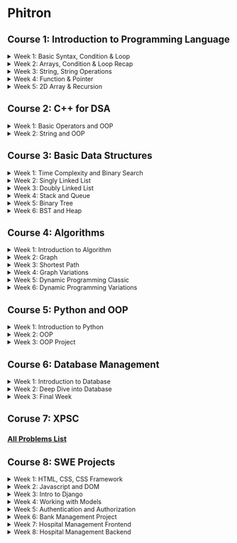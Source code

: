 # Phitron

## Course 1: Introduction to Programming Language

<details>
<summary>Week 1: Basic Syntax, Condition & Loop</summary>
    <ul>
        <li>Data types and limitations</li>
        <li>Operators, Conditional Statement</li>
        <li>Loop & Nested Loop</li>
    </ul>
</details>

<details>
<summary>Week 2: Arrays, Condition & Loop Recap</summary>
    <ul>
        <li>Nested if-else recap</li>
        <li>Nested Loop recap</li>
        <li>Array</li>
    </ul>
</details>

<details>
<summary>Week 3: String, String Operations</summary>
    <ul>
        <li>Array Operations</li>
        <li>String</li>
        <li>String Operation</li>
    </ul>
</details>

<details>
<summary>Week 4: Function & Pointer</summary>
    <ul>
        <li>Nested loop reacap</li>
        <li>Function</li>
        <li>Pointer</li>
    </ul>
</details>

<details>
<summary>Week 5: 2D Array & Recursion</summary>
    <ul>
        <li>2D Array</li>
        <li>Recursion</li>
        <li>Recursion Problem Solving</li>
    </ul>
</details>

## Course 2: C++ for DSA

<details>
<summary>Week 1: Basic Operators and OOP</summary>
    <ul>
        <li>Basic Operators</li>
        <li>Dynamic Memory Allocation</li>
        <li>Class and Object</li>
    </ul>
</details>

<details>
<summary>Week 2: String and OOP</summary>
    <ul>
        <li>String</li>
        <li>Class and String</li>
        <li>Array of Objects</li>
    </ul>
</details>

## Course 3: Basic Data Structures

<details>
<summary>Week 1: Time Complexity and Binary Search</summary>
    <ul>
        <li>Time Complexsity</li>
        <li>STL Vector</li>
        <li>Prefix Sum and Binary Search</li>
    </ul>
</details>

<details>
<summary>Week 2: Singly Linked List</summary>
    <ul>
        <li>Singly Linked List</li>
        <li>Operations on Singly Linked List</li>
        <li>Singly Linked List Recap</li>
    </ul>
</details>

<details>
<summary>Week 3: Doubly Linked List</summary>
    <ul>
        <li>Doubly Linked List</li>
        <li>STL List and Cycle Detection</li>
        <li>Linked List related problem solving</li>
    </ul>
</details>

<details>
<summary>Week 4: Stack and Queue</summary>
    <ul>
        <li>Queue Implementation</li>
        <li>STL Stack and Queue</li>
        <li>Stack and Queue related problem solving</li>
    </ul>
</details>

<details>
<summary>Week 5: Binary Tree</summary>
    <ul>
        <li>Binary Tree Implementation</li>
        <li>Binary Tree Operations</li>
        <li>Binary Tree related problem solving</li>
    </ul>
</details>

<details>
<summary>Week 6: BST and Heap</summary>
    <ul>
        <li>BST Implementation</li>
        <li>Heap Implementation</li>
        <li>STL Priority Queue and Map</li>
    </ul>
</details>


## Course 4: Algorithms

<details>
<summary>Week 1: Introduction to Algorithm</summary>
    <ul>
        <li>Algorithm Analysis</li>
        <li>Asymptotic Notation</li>
        <li>Divide and Conquer</li>
    </ul>
</details>

<details>
<summary>Week 2: Graph</summary>
    <ul>
        <li>Representation</li>
        <li>BFS</li>
        <li>DFS</li>
    </ul>
</details>

<details>
<summary>Week 3: Shortest Path</summary>
    <ul>
        <li>Dijkstra</li>
        <li>Bellman Ford</li>
        <li>Floyd Warshall</li>
    </ul>
</details>

<details>
<summary>Week 4: Graph Variations</summary>
    <ul>
        <li>Disjoint Set</li>
        <li>Minimum Spanning Tree</li>
        <li>Bellman Ford and Floyd Warshall</li>
    </ul>
</details>

<details>
<summary>Week 5: Dynamic Programming Classic</summary>
    <ul>
        <li>Fibonacci Series</li>
        <li>0-1 Knapsack</li>
        <li>0-1 Knapsack Variations</li>
    </ul>
</details>

<details>
<summary>Week 6: Dynamic Programming Variations</summary>
    <ul>
        <li>Unbounded Knapsack</li>
        <li>LCS</li>
        <li>LCS Variations</li>
    </ul>
</details>

## Course 5: Python and OOP

<details>
<summary>Week 1: Introduction to Python</summary>
    <ul>
        <li>Intro to Python</li>
        <li>Basic Python 1</li>
        <li>Basic Python 2</li>
    </ul>
</details>

<details>
<summary>Week 2: OOP</summary>
    <ul>
        <li>Class and Object</li>
        <li>Python OOP</li>
        <li>OOP More</li>
    </ul>
</details>

<details>
<summary>Week 3: OOP Project</summary>
    <ul>
        <li>Ride Sharing</li>
        <li>Restaurant Project</li>
        <li>School Management</li>
    </ul>
</details>

## Course 6: Database Management

<details>
<summary>Week 1: Introduction to Database</summary>
    <ul>
        <li>Intro to Database</li>
        <li>MYSQL and Basic Query</li>
        <li>Table Query</li>
    </ul>
</details>

<details>
<summary>Week 2: Deep Dive into Database</summary>
    <ul>
        <li>Functions</li>
        <li>Subquery</li>
        <li>Join</li>
    </ul>
</details>

<details>
<summary>Week 3: Final Week</summary>
    <ul>
        <li>Foreign Key and Solve Problems</li>
        <li>ERD</li>
        <li>Python with SQL</li>
    </ul>
</details>


## Coruse 7: XPSC
### [All Problems List](https://github.com/samiunblack/phitron/tree/main/xpsc)


## Course 8: SWE Projects

<details>
<summary>Week 1: HTML, CSS, CSS Framework</summary>
<ul>
    <li>HTML</li>
    <li>CSS</li>
    <li>Bootstrap</li>
</ul>
</details>
<details>
<summary>Week 2: Javascript and DOM</summary>
<ul>
    <li>Javascript</li>
    <li>DOM</li>
    <li>Fetch API</li>
</ul>
</details>
<details>
<summary>Week 3: Intro to Django</summary>
<ul>
    <li>Introduction to Django</li>
    <li>Working with Django Template</li>
    <li>More about templates and files</li>
</ul>
</details>
<details>
<summary>Week 4: Working with Models</summary>
<ul>
    <li>Forms in Django</li>
    <li>Models and ModelForm in Django</li>
    <li>Simple Blog Project Part I</li>
</ul>
</details>
<details>
<summary>Week 5: Authentication and Authorization</summary>
<ul>
    <li>Authentication and authorization</li>
    <li>Simple Blog Project Part II</li>
    <li>Working With Class Based View</li>
</ul>
</details>
<details>
<summary>Week 6: Bank Management Project</summary>
<ul>
    <li>Bank Management Project I</li>
    <li>Bank Management Project II</li>
    <li>Bank Management Project III</li>
</ul>
</details>
<details>
<summary>Week 7: Hospital Management Frontend</summary>
<ul>
    <li>Hospital Management Frontend I</li>
    <li>Hospital Management Frontend II</li>
    <li>Hospital Management Frontend III</li>
</ul>
</details>
<details>
<summary>Week 8: Hospital Management Backend</summary>
<ul>
    <li>Creating models</li>
    <li>Creating serializers</li>
    <li>Creating authentication system</li>
</ul>
</details>